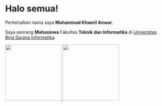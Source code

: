 # Halo semua! 

Perkenalkan nama saya **Muhammad Khaeril Anwar**.

Saya seorang **Mahasiswa** Fakultas **Teknik dan Informatika** di [Universitas Bina Sarana Informatika](https://www.bsi.ac.id/).

<p align="left">
<a href="https://github.com/khaerilanwar">
  <img height="180em" src="https://github-readme-stats-eight-theta.vercel.app/api?username=khaerilanwar&show_icons=true&theme=algolia&include_all_commits=true&count_private=true"/>
  <img height="180em" src="https://github-readme-stats-eight-theta.vercel.app/api/top-langs/?username=khaerilanwar&layout=compact&langs_count=8&theme=algolia"/>
</a>
</p>
